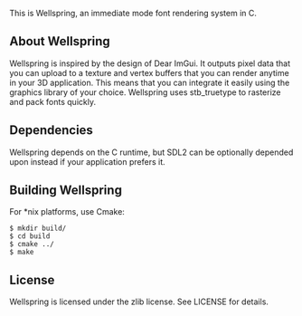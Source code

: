 This is Wellspring, an immediate mode font rendering system in C.

About Wellspring
----------------
Wellspring is inspired by the design of Dear ImGui.
It outputs pixel data that you can upload to a texture and vertex buffers that you can render anytime in your 3D application.
This means that you can integrate it easily using the graphics library of your choice.
Wellspring uses stb_truetype to rasterize and pack fonts quickly.

Dependencies
------------
Wellspring depends on the C runtime, but SDL2 can be optionally depended upon instead if your application prefers it.

Building Wellspring
-------------------
For *nix platforms, use Cmake:

	$ mkdir build/
	$ cd build
	$ cmake ../
	$ make

License
-------
Wellspring is licensed under the zlib license. See LICENSE for details.
